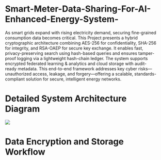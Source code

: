 # Smart-Meter-Data-Sharing-For-AI-Enhanced-Energy-System-
As smart grids expand with rising electricity demand, securing fine-grained consumption data becomes critical. This Project presents a hybrid cryptographic architecture combining AES-256 for confidentiality, SHA-256 for integrity, and RSA-OAEP for secure key exchange. It enables fast, privacy-preserving search using hash-based queries and ensures tamper-proof logging via a lightweight hash-chain ledger. The system supports encrypted federated learning & analytics and cloud storage with audit-ready metadata. This end-to-end framework addresses key cyber risks—unauthorized access, leakage, and forgery—offering a scalable, standards-compliant solution for secure, intelligent energy networks.

# Detailed System Architecture Diagram
<img src="https://github.com/Raja-719/Smart-Meter-Data-Sharing-For-AI-Enhanced-Energy-System-/blob/main/Images/Detailed%20System%20Architecture%20Diagram.png"/>

# Data Encryption and Storage Workflow 
<img src=""/>
